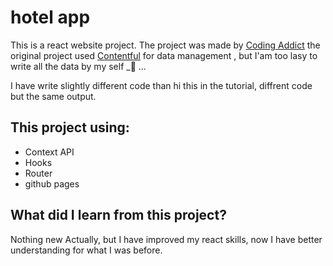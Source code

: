 # hotel app

This is a react website project. The project was made by [Coding Addict](https://www.youtube.com/codingaddict) the original project used [Contentful](https://www.contentful.com/) for data management , but I'am too lasy to write all the data by my self \_🙂 ...

I have write slightly different code than hi this in the tutorial, diffrent code but the same output.

## This project using:

- Context API
- Hooks
- Router
- github pages

## What did I learn from this project?

Nothing new Actually, but I have improved my react skills, now I have better understanding for what I was before.
